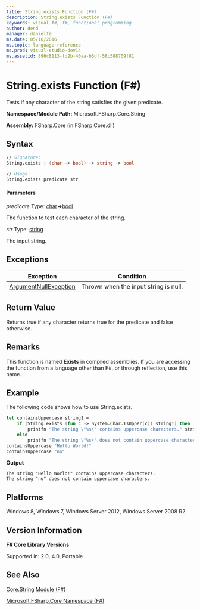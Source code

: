 ```yaml
---
title: String.exists Function (F#)
description: String.exists Function (F#)
keywords: visual f#, f#, functional programming
author: dend
manager: danielfe
ms.date: 05/16/2016
ms.topic: language-reference
ms.prod: visual-studio-dev14
ms.assetid: 896c8113-fd2b-40aa-b5df-58c588709f81 
---
```


# String.exists Function (F#)

Tests if any character of the string satisfies the given predicate.

**Namespace/Module Path:** Microsoft.FSharp.Core.String

**Assembly:** FSharp.Core (in FSharp.Core.dll)


## Syntax

```fsharp
// Signature:
String.exists : (char -> bool) -> string -> bool

// Usage:
String.exists predicate str
```

#### Parameters
*predicate*
Type: [char](https://msdn.microsoft.com/library/3627f475-985b-4b4e-94d2-14f217c04958)**-&gt;**[bool](https://msdn.microsoft.com/library/89c0cf9c-49ce-4207-a3be-555851a67dd5)


The function to test each character of the string.


*str*
Type: [string](https://msdn.microsoft.com/library/12b97856-ec80-4f70-a018-afb0753f755a)


The input string.

## Exceptions
|Exception|Condition|
|----|----|
|[ArgumentNullException](https://msdn.microsoft.com/library/system.argumentnullexception.aspx)|Thrown when the input string is null.|

## Return Value

Returns true if any character returns true for the predicate and false otherwise.

## Remarks
This function is named **Exists** in compiled assemblies. If you are accessing the function from a language other than F#, or through reflection, use this name.

## Example
The following code shows how to use String.exists.

```fsharp
let containsUppercase string1 =
    if (String.exists (fun c -> System.Char.IsUpper(c)) string1) then
        printfn "The string \"%s\" contains uppercase characters." string1
    else
        printfn "The string \"%s\" does not contain uppercase characters." string1
containsUppercase "Hello World!"
containsUppercase "no"
```

**Output**
```
The string "Hello World!" contains uppercase characters.
The string "no" does not contain uppercase characters.
```

## Platforms
Windows 8, Windows 7, Windows Server 2012, Windows Server 2008 R2


## Version Information
**F# Core Library Versions**

Supported in: 2.0, 4.0, Portable


## See Also
[Core.String Module &#40;F&#35;&#41;](Core.String-Module-%5BFSharp%5D.md)

[Microsoft.FSharp.Core Namespace &#40;F&#35;&#41;](Microsoft.FSharp.Core-Namespace-%5BFSharp%5D.md)